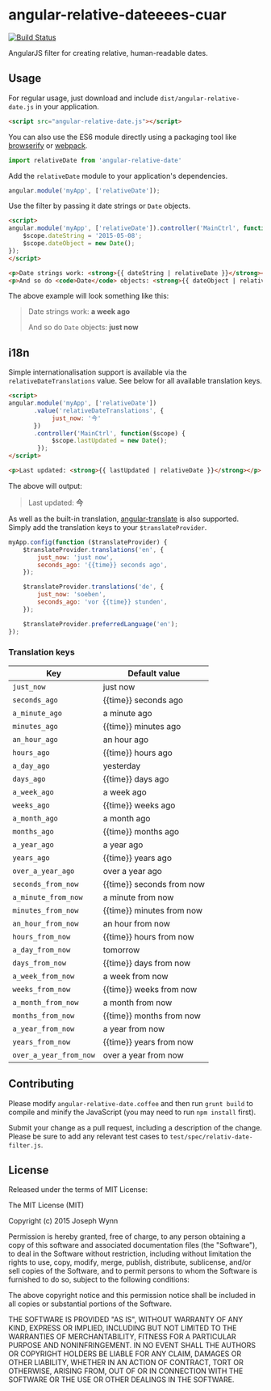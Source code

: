 # angular-relative-dateeees-cuar

[![Build Status](https://travis-ci.org/wildlyinaccurate/angular-relative-date.png?branch=master)](https://travis-ci.org/wildlyinaccurate/angular-relative-date)

AngularJS filter for creating relative, human-readable dates.

## Usage

For regular usage, just download and include `dist/angular-relative-date.js` in your application.

```html
<script src="angular-relative-date.js"></script>
```

You can also use the ES6 module directly using a packaging tool like [browserify](http://browserify.org/) or [webpack](https://webpack.github.io/).

```js
import relativeDate from 'angular-relative-date'
```

Add the `relativeDate` module to your application's dependencies.

```js
angular.module('myApp', ['relativeDate']);
```

Use the filter by passing it date strings or `Date` objects.

```html
<script>
angular.module('myApp', ['relativeDate']).controller('MainCtrl', function($scope) {
    $scope.dateString = '2015-05-08';
    $scope.dateObject = new Date();
});
</script>

<p>Date strings work: <strong>{{ dateString | relativeDate }}</strong></p>
<p>And so do <code>Date</code> objects: <strong>{{ dateObject | relativeDate }}</strong></p>
```

The above example will look something like this:

> Date strings work: **a week ago**
>
> And so do `Date` objects: **just now**

## i18n

Simple internationalisation support is available via the `relativeDateTranslations` value. See below for all available translation keys.

```html
<script>
angular.module('myApp', ['relativeDate'])
       .value('relativeDateTranslations', {
            just_now: '今'
       })
       .controller('MainCtrl', function($scope) {
            $scope.lastUpdated = new Date();
        });
</script>

<p>Last updated: <strong>{{ lastUpdated | relativeDate }}</strong></p>
```

The above will output:

> Last updated: **今**

As well as the built-in translation, [angular-translate](http://angular-translate.github.io/) is also supported. Simply add the translation keys to your `$translateProvider`.

```js
myApp.config(function ($translateProvider) {
    $translateProvider.translations('en', {
        just_now: 'just now',
        seconds_ago: '{{time}} seconds ago',
    });

    $translateProvider.translations('de', {
        just_now: 'soeben',
        seconds_ago: 'vor {{time}} stunden',
    });

    $translateProvider.preferredLanguage('en');
});
```

### Translation keys

| Key                    | Default value             |
|------------------------|---------------------------|
| `just_now`             | just now                  |
| `seconds_ago`          | {{time}} seconds ago      |
| `a_minute_ago`         | a minute ago              |
| `minutes_ago`          | {{time}} minutes ago      |
| `an_hour_ago`          | an hour ago               |
| `hours_ago`            | {{time}} hours ago        |
| `a_day_ago`            | yesterday                 |
| `days_ago`             | {{time}} days ago         |
| `a_week_ago`           | a week ago                |
| `weeks_ago`            | {{time}} weeks ago        |
| `a_month_ago`          | a month ago               |
| `months_ago`           | {{time}} months ago       |
| `a_year_ago`           | a year ago                |
| `years_ago`            | {{time}} years ago        |
| `over_a_year_ago`      | over a year ago           |
| `seconds_from_now`     | {{time}} seconds from now |
| `a_minute_from_now`    | a minute from now         |
| `minutes_from_now`     | {{time}} minutes from now |
| `an_hour_from_now`     | an hour from now          |
| `hours_from_now`       | {{time}} hours from now   |
| `a_day_from_now`       | tomorrow                  |
| `days_from_now`        | {{time}} days from now    |
| `a_week_from_now`      | a week from now           |
| `weeks_from_now`       | {{time}} weeks from now   |
| `a_month_from_now`     | a month from now          |
| `months_from_now`      | {{time}} months from now  |
| `a_year_from_now`      | a year from now           |
| `years_from_now`       | {{time}} years from now   |
| `over_a_year_from_now` | over a year from now      |

## Contributing

Please modify `angular-relative-date.coffee` and then run `grunt build` to compile and minify the JavaScript (you may need to run `npm install` first).

Submit your change as a pull request, including a description of the change. Please be sure to add any relevant test cases to `test/spec/relativ-date-filter.js`.

## License

Released under the terms of MIT License:

The MIT License (MIT)

Copyright (c) 2015 Joseph Wynn

Permission is hereby granted, free of charge, to any person obtaining a copy
of this software and associated documentation files (the "Software"), to deal
in the Software without restriction, including without limitation the rights
to use, copy, modify, merge, publish, distribute, sublicense, and/or sell
copies of the Software, and to permit persons to whom the Software is
furnished to do so, subject to the following conditions:

The above copyright notice and this permission notice shall be included in all
copies or substantial portions of the Software.

THE SOFTWARE IS PROVIDED "AS IS", WITHOUT WARRANTY OF ANY KIND, EXPRESS OR
IMPLIED, INCLUDING BUT NOT LIMITED TO THE WARRANTIES OF MERCHANTABILITY,
FITNESS FOR A PARTICULAR PURPOSE AND NONINFRINGEMENT. IN NO EVENT SHALL THE
AUTHORS OR COPYRIGHT HOLDERS BE LIABLE FOR ANY CLAIM, DAMAGES OR OTHER
LIABILITY, WHETHER IN AN ACTION OF CONTRACT, TORT OR OTHERWISE, ARISING FROM,
OUT OF OR IN CONNECTION WITH THE SOFTWARE OR THE USE OR OTHER DEALINGS IN THE
SOFTWARE.
